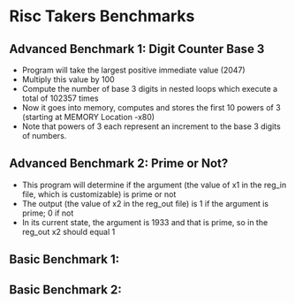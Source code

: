# Risc Takers Benchmarks

## Advanced Benchmark 1: Digit Counter Base 3

- Program will take the largest positive immediate value (2047)
- Multiply this value by 100
- Compute the number of base 3 digits in nested loops which execute a total of 102357 times
- Now it goes into memory, computes and stores the first 10 powers of 3 (starting at MEMORY Location -x80)
- Note that powers of 3 each represent an increment to the base 3 digits of numbers.

## Advanced Benchmark 2: Prime or Not?

- This program will determine if the argument (the value of x1 in the reg_in file, which is customizable) is prime or not
- The output (the value of x2 in the reg_out file) is 1 if the argument is prime; 0 if not
- In its current state, the argument is 1933 and that is prime, so in the reg_out x2 should equal 1

## Basic Benchmark 1:

## Basic Benchmark 2: